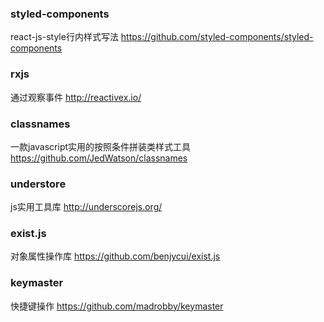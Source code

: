 ### styled-components
react-js-style行内样式写法
https://github.com/styled-components/styled-components

### rxjs
通过观察事件
http://reactivex.io/

### classnames
一款javascript实用的按照条件拼装类样式工具
https://github.com/JedWatson/classnames

### understore
js实用工具库
http://underscorejs.org/

### exist.js
对象属性操作库
https://github.com/benjycui/exist.js

### keymaster
快捷键操作
https://github.com/madrobby/keymaster

